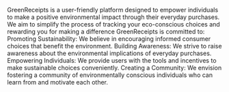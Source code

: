 GreenReceipts is a user-friendly platform designed to empower individuals to make a positive environmental impact through their everyday purchases. We aim to simplify the process of tracking your eco-conscious choices and rewarding you for making a difference
GreenReceipts is committed to:
Promoting Sustainability: We believe in encouraging informed consumer choices that benefit the environment.
Building Awareness: We strive to raise awareness about the environmental implications of everyday purchases.
Empowering Individuals: We provide users with the tools and incentives to make sustainable choices conveniently.
Creating a Community: We envision fostering a community of environmentally conscious individuals who can learn from and motivate each other.
